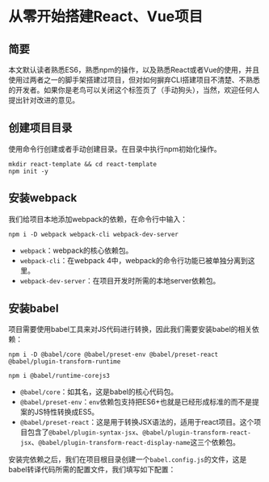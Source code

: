 # 从零开始搭建React、Vue项目

## 简要

本文默认读者熟悉ES6，熟悉npm的操作，以及熟悉React或者Vue的使用，并且使用过两者之一的脚手架搭建过项目，但对如何摒弃CLI搭建项目不清楚、不熟悉的开发者。如果你是老鸟可以关闭这个标签页了（手动狗头），当然，欢迎任何人提出针对改进的意见。

## 创建项目目录

使用命令行创建或者手动创建目录。在目录中执行npm初始化操作。

```
mkdir react-template && cd react-template
npm init -y
```

## 安装webpack

我们给项目本地添加webpack的依赖，在命令行中输入：

```
npm i -D webpack webpack-cli webpack-dev-server
```

- `webpack`：webpack的核心依赖包。
- `webpack-cli`：在webpack 4中，webpack的命令行功能已被单独分离到这里。
- `webpack-dev-server`：在项目开发时所需的本地server依赖包。

## 安装babel

项目需要使用babel工具来对JS代码进行转换，因此我们需要安装babel的相关依赖：

```
npm i -D @babel/core @babel/preset-env @babel/preset-react @babel/plugin-transform-runtime

npm i @babel/runtime-corejs3
```

- `@babel/core`：如其名，这是babel的核心代码包。
- `@babel/preset-env`：`env`依赖包支持把ES6+也就是已经形成标准的而不是提案的JS特性转换成ES5。
- `@babel/preset-react`：这是用于转换JSX语法的，适用于react项目。这个项目包含了`@babel/plugin-syntax-jsx`、`@babel/plugin-transform-react-jsx`、`@babel/plugin-transform-react-display-name`这三个依赖包。

安装完依赖之后，我们在项目根目录创建一个`babel.config.js`的文件，这是babel转译代码所需的配置文件，我们填写如下配置：
